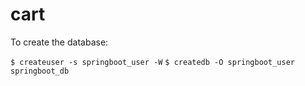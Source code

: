 # cart

To create the database:

`$ createuser -s springboot_user -W`
`$ createdb -O springboot_user springboot_db`
